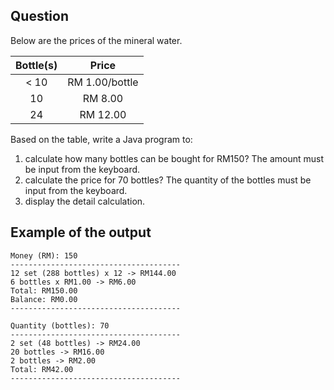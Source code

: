 ## Question

Below are the prices of the mineral water.

| **Bottle(s)** | **Price**       |
|:----------:|:---------------:|
| < 10       | RM 1\.00/bottle |
| 10         | RM 8\.00        |
| 24         | RM 12\.00       |

Based on the table, write a Java program to:

1. calculate how many bottles can be bought for RM150? The amount must be input from the keyboard.
1. calculate the price for 70 bottles? The quantity of the bottles must be input from the keyboard.
1. display the detail calculation.

## Example of the output
```
Money (RM): 150
--------------------------------------
12 set (288 bottles) x 12 -> RM144.00
6 bottles x RM1.00 -> RM6.00
Total: RM150.00
Balance: RM0.00
--------------------------------------

Quantity (bottles): 70
--------------------------------------
2 set (48 bottles) -> RM24.00
20 bottles -> RM16.00
2 bottles -> RM2.00
Total: RM42.00
--------------------------------------
```
